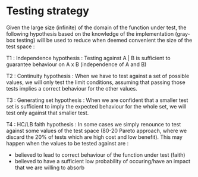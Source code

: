 
# Testing strategy
Given the large size (infinite) of the domain of the function under test, the following
hypothesis based on the knowledge of the implementation (gray-box testing) will be used to reduce when deemed convenient the size of the test space :

T1 : Independence hypothesis
:    Testing against A | B is sufficient to guarantee behaviour on A x B (independence of A and B)

T2 : Continuity hypothesis
:    When we have to test against a set of possible values, we will only test the limit
conditions, assuming that passing those tests implies a correct behaviour for the other values.

T3 : Generating set hypothesis
:    When we are confident that a smaller test set is sufficient to imply the expected
behaviour for the whole set, we will test only against that smaller test.

T4 : HC/LB faith hypothesis
:    In some cases we simply renounce to test against some values of the test space (80-20 Pareto approach, where we discard the 20% of tests which are high cost and low benefit). This may happen when the values to be tested against are :

- believed to lead to correct behaviour of the function under test (faith)
- believed to have a sufficient low probability of occuring/have an impact that we are willing to absorb
